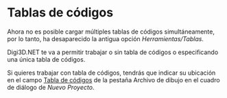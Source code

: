 # Tablas de códigos

Ahora no es posible cargar múltiples tablas de códigos simultáneamente, por lo tanto, ha desaparecido la antigua opción _Herramientas/Tablas_.

Digi3D.NET te va a permitir trabajar o sin tabla de códigos o especificando una única tabla de códigos.

Si quieres trabajar con tabla de códigos, tendrás que indicar su ubicación en el campo [Tabla de códigos](/digi3d-net/primeros-pasos/primeros-pasos-usuarios-versiones-anteriores/TablaDeCodigos.html) de la pestaña Archivo de dibujo en el cuadro de diálogo de _Nuevo Proyecto_.

